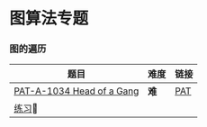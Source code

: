 # 图算法专题

### 图的遍历

| 题目                                                    | 难度   | 链接                                                         |
| ------------------------------------------------------- | ------ | ------------------------------------------------------------ |
| [PAT-A-1034 Head of a Gang](PAT-A-1034.cpp)             | **难** | [PAT](https://pintia.cn/problem-sets/994805342720868352/problems/994805456881434624) |
| [练习](http://codeup.cn/contest.php?cid=100000620):bus: |        |                                                              |

